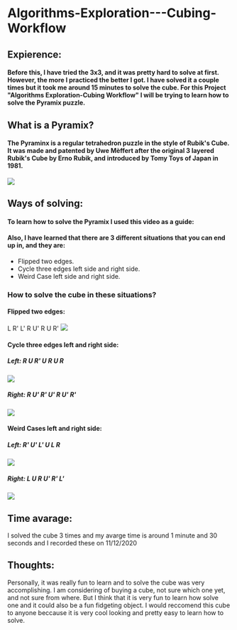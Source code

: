 # **Algorithms-Exploration---Cubing-Workflow**

## **Expierence:**
#### Before this, I have tried the 3x3, and it was pretty hard to solve at first. However, the more I practiced the better I got. I have solved it a couple times but it took me around 15 minutes to solve the cube. For this Project "Algorithms Exploration-Cubing Workflow" I will be trying to learn how to solve the Pyramix puzzle.

## **What is a Pyramix?**
#### The Pyraminx is a regular tetrahedron puzzle in the style of Rubik's Cube. It was made and patented by Uwe Mèffert after the original 3 layered Rubik's Cube by Erno Rubik, and introduced by Tomy Toys of Japan in 1981.
<img src = "https://images-na.ssl-images-amazon.com/images/I/61Hy-T3DvxL._SL1200_.jpg">

## **Ways of solving:**
#### To learn how to solve the Pyramix I used this video as a guide:
<a href = "https://www.youtube.com/watch?v=xIQtn2qazvg"> </a>
#### Also, I have learned that there are 3 different situations that you can end up in, and they are:
- Flipped two edges.
- Cycle three edges left side and right side.
- Weird Case left side and right side.
### How to solve the cube in these situations?
#### Flipped two edges:
L R' L' R U' R U R'
<img src = "https://ruwix.com/pics/puzzles/pyraminx/solving-last-layer-pyraminx-algorithm.jpg">

#### Cycle three edges left and right side:

##### Left: R U R' U R U R
<img src = "https://media.discordapp.net/attachments/739115079336853504/789984579875766292/Capture.PNG?width=894&height=473">

##### Right: R U' R' U' R U' R'
<img src = "https://media.discordapp.net/attachments/739115079336853504/789985185348714526/unknown.png?width=894&height=389">

#### Weird Cases left and right side:

##### Left: R' U' L' U L R
<img src = "https://media.discordapp.net/attachments/739115079336853504/789985848972017684/unknown.png?width=894&height=333">

##### Right: L U R U' R' L'
<img src = "https://media.discordapp.net/attachments/739115079336853504/789985459093635132/Capture.PNG?width=894&height=466">

## **Time avarage:**
<p>I solved the cube 3 times and my avarge time is around 1 minute and 30 seconds and I recorded these on 11/12/2020 </p>

## **Thoughts:**
<p>Personally, it was really fun to learn and to solve the cube was very accomplishing. I am considering of buying a cube, not sure which one yet, and not sure from where. But I think that it is very fun to learn how solve one and it could also be a fun fidgeting object. I would reccomend this cube to anyone beccause it is very cool looking and pretty easy to learn how to solve.</p>
